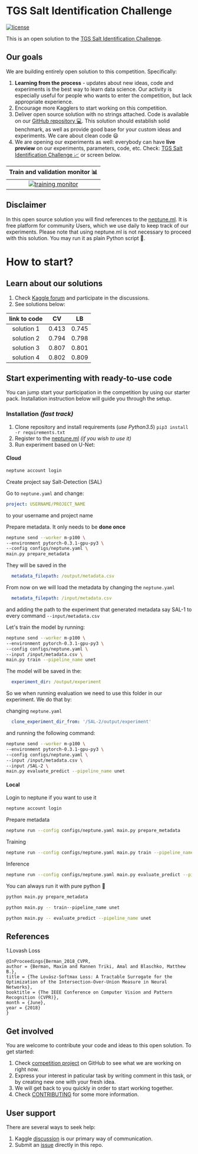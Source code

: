 # TGS Salt Identification Challenge
[![license](https://img.shields.io/github/license/mashape/apistatus.svg?maxAge=2592000)](https://github.com/minerva-ml/open-solution-home-credit/blob/master/LICENSE)

This is an open solution to the [TGS Salt Identification Challenge](https://www.kaggle.com/c/tgs-salt-identification-challenge).

## Our goals
We are building entirely open solution to this competition. Specifically:
1. **Learning from the process** - updates about new ideas, code and experiments is the best way to learn data science. Our activity is especially useful for people who wants to enter the competition, but lack appropriate experience.
1. Encourage more Kagglers to start working on this competition.
1. Deliver open source solution with no strings attached. Code is available on our [GitHub repository :computer:](https://github.com/neptune-ml/open-solution-salt-detection). This solution should establish solid benchmark, as well as provide good base for your custom ideas and experiments. We care about clean code :smiley:
1. We are opening our experiments as well: everybody can have **live preview** on our experiments, parameters, code, etc. Check: [TGS Salt Identification Challenge :chart_with_upwards_trend:](https://app.neptune.ml/neptune-ml/Salt-Detection) or screen below.

|Train and validation monitor :bar_chart:|
|:---:|
|[![training monitor](https://gist.githubusercontent.com/jakubczakon/cac72983726a970690ba7c33708e100b/raw/b45dd02b6643a3805db42ab51a62293a2940c0be/neptune_salt.png)](https://app.neptune.ml/-/dashboard/experiment/3dfce6cf-3031-4e9a-b95c-1ac8b5bb0026)|

## Disclaimer
In this open source solution you will find references to the [neptune.ml](https://neptune.ml). It is free platform for community Users, which we use daily to keep track of our experiments. Please note that using neptune.ml is not necessary to proceed with this solution. You may run it as plain Python script :snake:.

# How to start?
## Learn about our solutions
1. Check [Kaggle forum](https://www.kaggle.com/c/tgs-salt-identification-challenge/discussion/61949) and participate in the discussions.
1. See solutions below:

| link to code | CV | LB |
|:---:|:---:|:---:|
|solution 1|0.413|0.745|
|solution 2|0.794|0.798|
|solution 3|0.807|0.801|
|solution 4|0.802|0.809|


## Start experimenting with ready-to-use code
You can jump start your participation in the competition by using our starter pack. Installation instruction below will guide you through the setup.

### Installation *(fast track)*
1. Clone repository and install requirements (*use Python3.5*) `pip3 install -r requirements.txt`
1. Register to the [neptune.ml](https://neptune.ml) _(if you wish to use it)_
1. Run experiment based on U-Net:



#### Cloud
```bash
neptune account login
```

Create project say Salt-Detection (SAL)

Go to `neptune.yaml` and change:

```yaml
project: USERNAME/PROJECT_NAME
```
to your username and project name

Prepare metadata. It only needs to be **done once**

```bash
neptune send --worker m-p100 \
--environment pytorch-0.3.1-gpu-py3 \
--config configs/neptune.yaml \
main.py prepare_metadata

```

They will be saved in the

```yaml
  metadata_filepath: /output/metadata.csv
```

From now on we will load the metadata by changing the `neptune.yaml`

```yaml
  metadata_filepath: /input/metadata.csv
```

and adding the path to the experiment that generated metadata say SAL-1 to every command `--input/metadata.csv`

Let's train the model by running:

```bash
neptune send --worker m-p100 \
--environment pytorch-0.3.1-gpu-py3 \
--config configs/neptune.yaml \
--input /input/metadata.csv \
main.py train --pipeline_name unet

```

The model will be saved in the:

```yaml
  experiment_dir: /output/experiment
```

So we when running evaluation we need to use this folder in our experiment. We do that by:

changing `neptune.yaml` 

```yaml
  clone_experiment_dir_from: '/SAL-2/output/experiment'
```
and running the following command:


```bash
neptune send --worker m-p100 \
--environment pytorch-0.3.1-gpu-py3 \
--config configs/neptune.yaml \
--input /input/metadata.csv \
--input /SAL-2 \
main.py evaluate_predict --pipeline_name unet

```

#### Local
Login to neptune if you want to use it
```bash
neptune account login
```

Prepare metadata

```bash
neptune run --config configs/neptune.yaml main.py prepare_metadata
```

Training

```bash
neptune run --config configs/neptune.yaml main.py train --pipeline_name unet
```

Inference

```bash
neptune run --config configs/neptune.yaml main.py evaluate_predict --pipeline_name unet
```

You can always run it with pure python :snake:

```bash
python main.py prepare_metadata
```

```bash
python main.py -- train--pipeline_name unet
```

```bash
python main.py -- evaluate_predict --pipeline_name unet
```

## References
1.Lovash Loss

```
@InProceedings{Berman_2018_CVPR,
author = {Berman, Maxim and Rannen Triki, Amal and Blaschko, Matthew B.},
title = {The Lovász-Softmax Loss: A Tractable Surrogate for the Optimization of the Intersection-Over-Union Measure in Neural Networks},
booktitle = {The IEEE Conference on Computer Vision and Pattern Recognition (CVPR)},
month = {June},
year = {2018}
}
```


## Get involved
You are welcome to contribute your code and ideas to this open solution. To get started:
1. Check [competition project](https://github.com/neptune-ml/open-solution-salt-detection/projects/1) on GitHub to see what we are working on right now.
1. Express your interest in paticular task by writing comment in this task, or by creating new one with your fresh idea.
1. We will get back to you quickly in order to start working together.
1. Check [CONTRIBUTING](CONTRIBUTING.md) for some more information.

## User support
There are several ways to seek help:
1. Kaggle [discussion](https://www.kaggle.com/c/tgs-salt-identification-challenge/discussion/61949) is our primary way of communication.
1. Submit an [issue](https://github.com/minerva-ml/open-solution-salt-detection/issues) directly in this repo.
